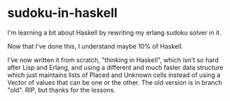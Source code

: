 # sudoku-in-haskell
I'm learning a bit about Haskell by rewriting my erlang sudoku solver in it.

Now that I've done this, I understand maybe 10% of Haskell.

I've now written it from scratch, "thinking in Haskell", which isn't
so hard after Lisp and Erlang, and using a different and much faster
data structure which just maintains lists of Placed and Unknown cells
instead of using a Vector of values that can be one or the other.  The
old version is in branch "old".  RIP, but thanks for the lessons.
